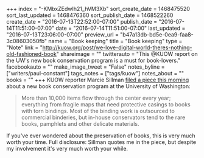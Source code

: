 +++
index = "-KMbxZEdwIh21_hVM3Xb"
sort_create_date = 1468475520
sort_last_updated = 1468476360
sort_publish_date = 1468522260
create_date = "2016-07-13T22:52:00-07:00"
publish_date = "2016-07-14T11:51:00-07:00"
date = "2016-07-14T11:51:00-07:00"
last_updated = "2016-07-13T23:06:00-07:00"
preview_url = "b47a13db-bd5e-0ea9-faa8-3c08603050fb"
name = "Book keeping"
title = "Book keeping"
type = "Note"
link = "http://kuow.org/post/we-love-digital-world-theres-nothing-old-fashioned-book"
shareimage = ""
twitterauto = "This @KUOW report on the UW's new book conservation program is a must for book-lovers."
facebookauto = ""
make_image_tweet = "False"
notes_byline = ["writers/paul-constant"]
tags_notes = ["tags/kuow"]
notes_about = ""
books = ""
+++
KUOW reporter Marcie Sillman [filed a piece this morning](http://kuow.org/post/we-love-digital-world-theres-nothing-old-fashioned-book) about a new book conservation program at the University of Washington:

<blockquote>More than 10,000 items flow through the center every year; everything from fragile maps that need protective casings to books with torn bindings. Most of the binding work is outsourced to commercial binderies, but in-house conservators tend to the rare books, pamphlets and other delicate materials.</blockquote>

If you've ever wondered about the preservation of books, this is very much worth your time. Full disclosure: Sillman quotes me in the piece, but despite my involvement it's very much worth your while.
